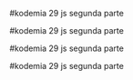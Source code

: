 #kodemia 29 js segunda parte

#kodemia 29 js segunda parte

#kodemia 29 js segunda parte

#kodemia 29 js segunda parte